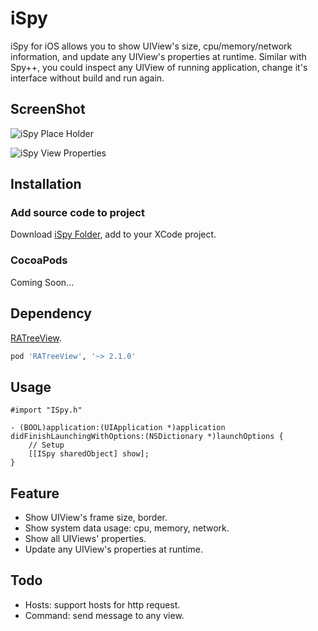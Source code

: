 # iSpy
iSpy for iOS allows you to show UIView's size, cpu/memory/network information, and update any UIView's properties at runtime. Similar with Spy++, you could inspect any UIView of running application, change it's interface without build and run again. 

## ScreenShot

![iSpy Place Holder](https://raw.githubusercontent.com/tinymind/iSpy/master/ISpy_Example_PlaceHolder.gif)

![iSpy View Properties](https://raw.githubusercontent.com/tinymind/iSpy/master/ISpy_Example_ViewProperties.gif)


## Installation

### Add source code to project

Download [iSpy Folder](https://github.com/tinymind/iSpy/tree/master/iSpy), add to your XCode project.

### CocoaPods

Coming Soon...

## Dependency

[RATreeView](https://github.com/Augustyniak/RATreeView).

``` ruby
pod 'RATreeView', '~> 2.1.0'
```

## Usage

``` objc
#import "ISpy.h"

- (BOOL)application:(UIApplication *)application didFinishLaunchingWithOptions:(NSDictionary *)launchOptions {
    // Setup
    [[ISpy sharedObject] show];
}

```

## Feature

* Show UIView's frame size, border.
* Show system data usage: cpu, memory, network.
* Show all UIViews' properties.
* Update any UIView's properties at runtime.

## Todo

* Hosts: support hosts for http request.
* Command: send message to any view.